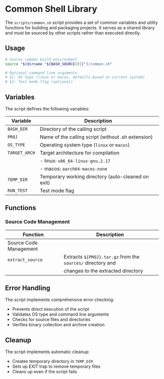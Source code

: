 # Common Shell Library

The `scripts/common.sh` script provides a set of common variables and utility functions for building
and packaging projects. It serves as a shared library and must be sourced by other scripts rather
than executed directly.

## Usage

```bash
# Source common build environment
source "$(dirname "${BASH_SOURCE[0]}")/common.sh"

# Optional command line arguments
# $1: OS type (linux or macos, defaults based on current system)
# $2: Test mode flag (optional)
```

## Variables

The script defines the following variables:

| Variable      | Description                                        |
|---------------|----------------------------------------------------|
| `BASH_DIR`    | Directory of the calling script                    |
| `PROJ`        | Name of the calling script (without .sh extension) |
| `OS_TYPE`     | Operating system type (`linux` or `macos`)         |
| `TARGET_ARCH` | Target architecture for compilation                |
|               | - linux: `x86_64-linux-gnu.2.17`                   |
|               | - macos: `aarch64-macos-none`                      |
| `TEMP_DIR`    | Temporary working directory (auto-cleaned on exit) |
| `RUN_TEST`    | Test mode flag                                     |

## Functions

### Source Code Management

| Function                      | Description                                                    |
|-------------------------------|----------------------------------------------------------------|
| Source Code Management        |                                                                |
| `extract_source`              | Extracts `${PROJ}.tar.gz` from the `sources/` directory and    |
|                               | changes to the extracted directory                             |

## Error Handling

The script implements comprehensive error checking:

- Prevents direct execution of the script
- Validates OS type and command line arguments
- Checks for source files and directories
- Verifies binary collection and archive creation

## Cleanup

The script implements automatic cleanup:

- Creates temporary directory in `TEMP_DIR`
- Sets up EXIT trap to remove temporary files
- Cleans up even if the script fails
